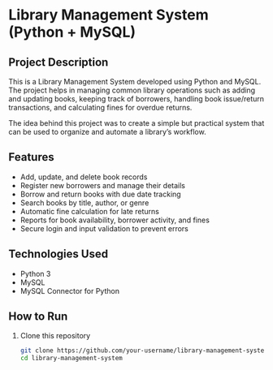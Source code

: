 # Library Management System (Python + MySQL)

## Project Description
This is a Library Management System developed using Python and MySQL. The project helps in managing common library operations such as adding and updating books, keeping track of borrowers, handling book issue/return transactions, and calculating fines for overdue returns.  

The idea behind this project was to create a simple but practical system that can be used to organize and automate a library’s workflow.

## Features
- Add, update, and delete book records  
- Register new borrowers and manage their details  
- Borrow and return books with due date tracking  
- Search books by title, author, or genre  
- Automatic fine calculation for late returns  
- Reports for book availability, borrower activity, and fines  
- Secure login and input validation to prevent errors  

## Technologies Used
- Python 3  
- MySQL  
- MySQL Connector for Python  

## How to Run
1. Clone this repository  
   ```bash
   git clone https://github.com/your-username/library-management-system.git
   cd library-management-system
